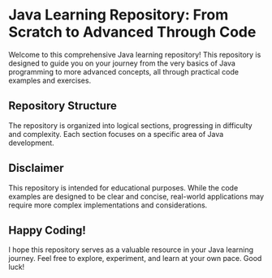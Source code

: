 # Java Learning Repository: From Scratch to Advanced Through Code

Welcome to this comprehensive Java learning repository! This repository is designed to guide you on your journey from the very basics of Java programming to more advanced concepts, all through practical code examples and exercises.

## Repository Structure

The repository is organized into logical sections, progressing in difficulty and complexity. Each section focuses on a specific area of Java development.

## Disclaimer

This repository is intended for educational purposes. While the code examples are designed to be clear and concise, real-world applications may require more complex implementations and considerations.

## Happy Coding!

I hope this repository serves as a valuable resource in your Java learning journey. Feel free to explore, experiment, and learn at your own pace. Good luck!
